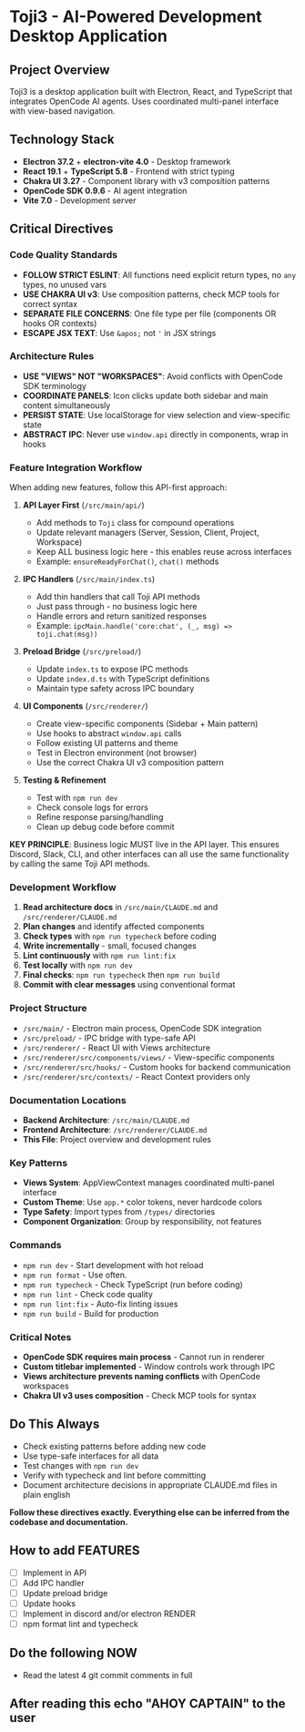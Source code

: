 # Toji3 - AI-Powered Development Desktop Application

## Project Overview

Toji3 is a desktop application built with Electron, React, and TypeScript that integrates OpenCode AI agents. Uses coordinated multi-panel interface with view-based navigation.

## Technology Stack

- **Electron 37.2** + **electron-vite 4.0** - Desktop framework
- **React 19.1** + **TypeScript 5.8** - Frontend with strict typing
- **Chakra UI 3.27** - Component library with v3 composition patterns
- **OpenCode SDK 0.9.6** - AI agent integration
- **Vite 7.0** - Development server

## Critical Directives

### Code Quality Standards

- **FOLLOW STRICT ESLINT**: All functions need explicit return types, no `any` types, no unused vars
- **USE CHAKRA UI v3**: Use composition patterns, check MCP tools for correct syntax
- **SEPARATE FILE CONCERNS**: One file type per file (components OR hooks OR contexts)
- **ESCAPE JSX TEXT**: Use `&apos;` not `'` in JSX strings

### Architecture Rules

- **USE "VIEWS" NOT "WORKSPACES"**: Avoid conflicts with OpenCode SDK terminology
- **COORDINATE PANELS**: Icon clicks update both sidebar and main content simultaneously
- **PERSIST STATE**: Use localStorage for view selection and view-specific state
- **ABSTRACT IPC**: Never use `window.api` directly in components, wrap in hooks

### Feature Integration Workflow

When adding new features, follow this API-first approach:

1. **API Layer First** (`/src/main/api/`)
   - Add methods to `Toji` class for compound operations
   - Update relevant managers (Server, Session, Client, Project, Workspace)
   - Keep ALL business logic here - this enables reuse across interfaces
   - Example: `ensureReadyForChat()`, `chat()` methods

2. **IPC Handlers** (`/src/main/index.ts`)
   - Add thin handlers that call Toji API methods
   - Just pass through - no business logic here
   - Handle errors and return sanitized responses
   - Example: `ipcMain.handle('core:chat', (_, msg) => toji.chat(msg))`

3. **Preload Bridge** (`/src/preload/`)
   - Update `index.ts` to expose IPC methods
   - Update `index.d.ts` with TypeScript definitions
   - Maintain type safety across IPC boundary

4. **UI Components** (`/src/renderer/`)
   - Create view-specific components (Sidebar + Main pattern)
   - Use hooks to abstract `window.api` calls
   - Follow existing UI patterns and theme
   - Test in Electron environment (not browser)
   - Use the correct Chakra UI v3 composition pattern

5. **Testing & Refinement**
   - Test with `npm run dev`
   - Check console logs for errors
   - Refine response parsing/handling
   - Clean up debug code before commit

**KEY PRINCIPLE**: Business logic MUST live in the API layer. This ensures Discord, Slack, CLI, and other interfaces can all use the same functionality by calling the same Toji API methods.

### Development Workflow

1. **Read architecture docs** in `/src/main/CLAUDE.md` and `/src/renderer/CLAUDE.md`
2. **Plan changes** and identify affected components
3. **Check types** with `npm run typecheck` before coding
4. **Write incrementally** - small, focused changes
5. **Lint continuously** with `npm run lint:fix`
6. **Test locally** with `npm run dev`
7. **Final checks**: `npm run typecheck` then `npm run build`
8. **Commit with clear messages** using conventional format

### Project Structure

- `/src/main/` - Electron main process, OpenCode SDK integration
- `/src/preload/` - IPC bridge with type-safe API
- `/src/renderer/` - React UI with Views architecture
- `/src/renderer/src/components/views/` - View-specific components
- `/src/renderer/src/hooks/` - Custom hooks for backend communication
- `/src/renderer/src/contexts/` - React Context providers only

### Documentation Locations

- **Backend Architecture**: `/src/main/CLAUDE.md`
- **Frontend Architecture**: `/src/renderer/CLAUDE.md`
- **This File**: Project overview and development rules

### Key Patterns

- **Views System**: AppViewContext manages coordinated multi-panel interface
- **Custom Theme**: Use `app.*` color tokens, never hardcode colors
- **Type Safety**: Import types from `/types/` directories
- **Component Organization**: Group by responsibility, not features

### Commands

- `npm run dev` - Start development with hot reload
- `npm run format` - Use often.
- `npm run typecheck` - Check TypeScript (run before coding)
- `npm run lint` - Check code quality
- `npm run lint:fix` - Auto-fix linting issues
- `npm run build` - Build for production

### Critical Notes

- **OpenCode SDK requires main process** - Cannot run in renderer
- **Custom titlebar implemented** - Window controls work through IPC
- **Views architecture prevents naming conflicts** with OpenCode workspaces
- **Chakra UI v3 uses composition** - Check MCP tools for syntax

## Do This Always

- Check existing patterns before adding new code
- Use type-safe interfaces for all data
- Test changes with `npm run dev`
- Verify with typecheck and lint before committing
- Document architecture decisions in appropriate CLAUDE.md files in plain english

**Follow these directives exactly. Everything else can be inferred from the codebase and documentation.**

## How to add FEATURES

- ☐ Implement in API
- ☐ Add IPC handler
- ☐ Update preload bridge
- ☐ Update hooks
- ☐ Implement in discord and/or electron RENDER
- ☐ npm format lint and typecheck

## Do the following NOW

- Read the latest 4 git commit comments in full

## After reading this echo "AHOY CAPTAIN" to the user

